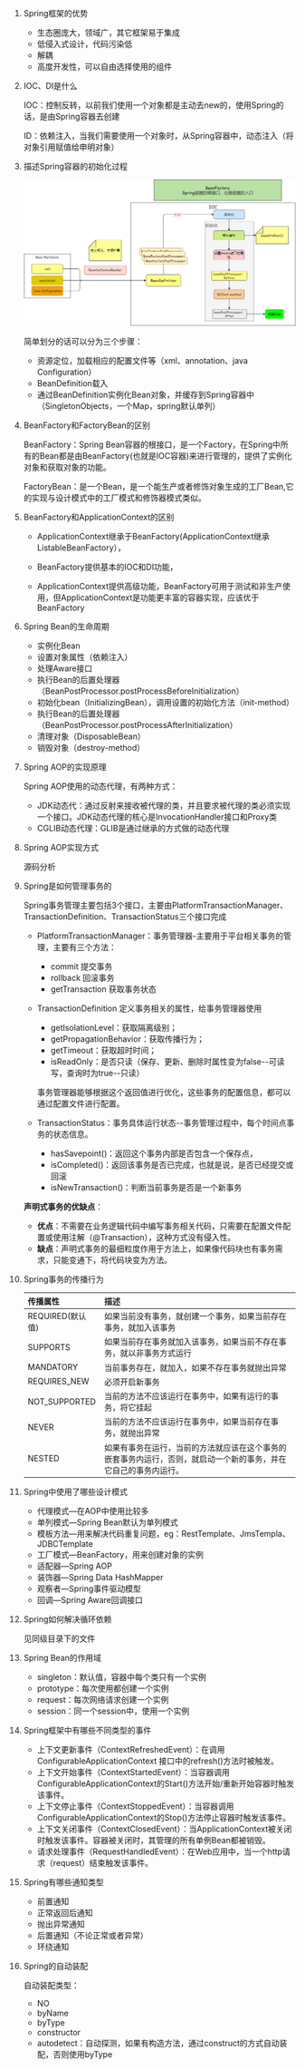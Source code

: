 1. Spring框架的优势

   + 生态圈庞大，领域广，其它框架易于集成
   + 低侵入式设计，代码污染低
   + 解耦
   + 高度开发性，可以自由选择使用的组件

2. IOC、DI是什么

   IOC：控制反转，以前我们使用一个对象都是主动去new的，使用Spring的话，是由Spring容器去创建

   ID：依赖注入，当我们需要使用一个对象时，从Spring容器中，动态注入（将对象引用赋值给申明对象）

3. 描述Spring容器的初始化过程

   ![](./res/Bean的生命周期.png)

   简单划分的话可以分为三个步骤：

   + 资源定位，加载相应的配置文件等（xml、annotation、java Configuration）
   + BeanDefinition载入
   + 通过BeanDefinition实例化Bean对象，并缓存到Spring容器中（SingletonObjects，一个Map，spring默认单列）

4. BeanFactory和FactoryBean的区别

   BeanFactory：Spring Bean容器的根接口，是一个Factory，在Spring中所有的Bean都是由BeanFactory(也就是IOC容器)来进行管理的，提供了实例化对象和获取对象的功能。

   FactoryBean：是一个Bean，是一个能生产或者修饰对象生成的工厂Bean,它的实现与设计模式中的工厂模式和修饰器模式类似。

5. BeanFactory和ApplicationContext的区别

   + ApplicationContext继承于BeanFactory(ApplicationContext继承ListableBeanFactory），

   + BeanFactory提供基本的IOC和DI功能，
   + ApplicationContext提供高级功能，BeanFactory可用于测试和非生产使用，但ApplicationContext是功能更丰富的容器实现，应该优于BeanFactory

6. Spring Bean的生命周期

   + 实例化Bean
   + 设置对象属性（依赖注入）
   + 处理Aware接口
   + 执行Bean的后置处理器（BeanPostProcessor.postProcessBeforeInitialization）
   + 初始化bean（InitializingBean），调用设置的初始化方法（init-method）
   + 执行Bean的后置处理器（BeanPostProcessor.postProcessAfterInitialization）
   + 清理对象（DisposableBean）
   + 销毁对象（destroy-method）

7. Spring AOP的实现原理

   Spring AOP使用的动态代理，有两种方式：

   + JDK动态代：通过反射来接收被代理的类，并且要求被代理的类必须实现一个接口。JDK动态代理的核心是InvocationHandler接口和Proxy类
   + CGLIB动态代理：GLIB是通过继承的方式做的动态代理

8. Spring AOP实现方式

   源码分析

9. Spring是如何管理事务的

   Spring事务管理主要包括3个接口，主要由PlatformTransactionManager、TransactionDefinition、TransactionStatus三个接口完成

   + PlatformTransactionManager：事务管理器-主要用于平台相关事务的管理，主要有三个方法：

     + commit 提交事务
     + rollback 回滚事务
     + getTransaction 获取事务状态

   + TransactionDefinition 定义事务相关的属性，给事务管理器使用

     + getIsolationLevel：获取隔离级别；
     + getPropagationBehavior：获取传播行为；
     + getTimeout：获取超时时间；
     + isReadOnly：是否只读（保存、更新、删除时属性变为false--可读写，查询时为true--只读）

     事务管理器能够根据这个返回值进行优化，这些事务的配置信息，都可以通过配置文件进行配置。

   + TransactionStatus：事务具体运行状态--事务管理过程中，每个时间点事务的状态信息。

     - hasSavepoint()：返回这个事务内部是否包含一个保存点，
     - isCompleted()：返回该事务是否已完成，也就是说，是否已经提交或回滚
     - isNewTransaction()：判断当前事务是否是一个新事务

   **声明式事务的优缺点**：

   - **优点**：不需要在业务逻辑代码中编写事务相关代码，只需要在配置文件配置或使用注解（@Transaction），这种方式没有侵入性。
   - **缺点**：声明式事务的最细粒度作用于方法上，如果像代码块也有事务需求，只能变通下，将代码块变为方法。

10. Spring事务的传播行为

    | 传播属性         | 描述                                                         |
    | ---------------- | ------------------------------------------------------------ |
    | REQUIRED(默认值) | 如果当前没有事务，就创建一个事务，如果当前存在事务，就加入该事务 |
    | SUPPORTS         | 如果当前存在事务就加入该事务，如果当前不存在事务，就以非事务方式运行 |
    | MANDATORY        | 当前事务存在，就加入，如果不存在事务就抛出异常               |
    | REQUIRES_NEW     | 必须开启新事务                                               |
    | NOT_SUPPORTED    | 当前的方法不应该运行在事务中，如果有运行的事务，将它挂起     |
    | NEVER            | 当前的方法不应该运行在事务中，如果当前存在事务，就抛出异常   |
    | NESTED           | 如果有事务在运行，当前的方法就应该在这个事务的嵌套事务内运行，否则，就启动一个新的事务，并在它自己的事务内运行。 |

11. Spring中使用了哪些设计模式

    + 代理模式—在AOP中使用比较多
    + 单列模式—Spring Bean默认为单列模式
    + 模板方法—用来解决代码重复问题，eg：RestTemplate、JmsTempla、JDBCTemplate
    + 工厂模式—BeanFactory，用来创建对象的实例
    + 适配器—Spring AOP
    + 装饰器—Spring Data HashMapper
    + 观察者—Spring事件驱动模型
    + 回调—Spring Aware回调接口

12. Spring如何解决循环依赖

    见同级目录下的文件

13. Spring Bean的作用域

    + singleton：默认值，容器中每个类只有一个实例
    + prototype：每次使用都创建一个实例
    + request：每次网络请求创建一个实例
    + session：同一个session中，使用一个实例

14. Spring框架中有哪些不同类型的事件

    + 上下文更新事件（ContextRefreshedEvent）：在调用ConfigurableApplicationContext 接口中的refresh()方法时被触发。
    + 上下文开始事件（ContextStartedEvent）：当容器调用ConfigurableApplicationContext的Start()方法开始/重新开始容器时触发该事件。
    + 上下文停止事件（ContextStoppedEvent）：当容器调用ConfigurableApplicationContext的Stop()方法停止容器时触发该事件。
    + 上下文关闭事件（ContextClosedEvent）：当ApplicationContext被关闭时触发该事件。容器被关闭时，其管理的所有单例Bean都被销毁。
    + 请求处理事件（RequestHandledEvent）：在Web应用中，当一个http请求（request）结束触发该事件。

15. Spring有哪些通知类型

    +  前置通知
    + 正常返回后通知
    + 抛出异常通知
    + 后置通知（不论正常或者异常）
    + 环绕通知

16. Spring的自动装配

    自动装配类型：

    + NO
    + byName
    + byType
    + constructor
    + autodetect：自动探测，如果有构造方法，通过construct的方式自动装配，否则使用byType































